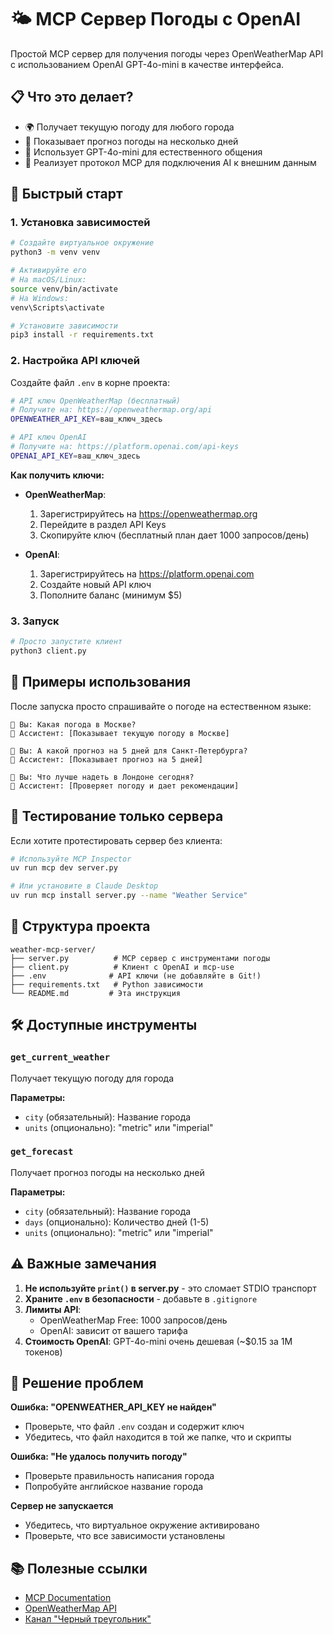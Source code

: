# 🌤️ MCP Сервер Погоды с OpenAI

Простой MCP сервер для получения погоды через OpenWeatherMap API с использованием OpenAI GPT-4o-mini в качестве интерфейса.

## 📋 Что это делает?

- 🌍 Получает текущую погоду для любого города
- 📅 Показывает прогноз погоды на несколько дней
- 🤖 Использует GPT-4o-mini для естественного общения
- 🔧 Реализует протокол MCP для подключения AI к внешним данным

## 🚀 Быстрый старт

### 1. Установка зависимостей

```bash
# Создайте виртуальное окружение
python3 -m venv venv

# Активируйте его
# На macOS/Linux:
source venv/bin/activate
# На Windows:
venv\Scripts\activate

# Установите зависимости
pip3 install -r requirements.txt
```

### 2. Настройка API ключей

Создайте файл `.env` в корне проекта:

```bash
# API ключ OpenWeatherMap (бесплатный)
# Получите на: https://openweathermap.org/api
OPENWEATHER_API_KEY=ваш_ключ_здесь

# API ключ OpenAI
# Получите на: https://platform.openai.com/api-keys
OPENAI_API_KEY=ваш_ключ_здесь
```

**Как получить ключи:**

- **OpenWeatherMap**: 
  1. Зарегистрируйтесь на https://openweathermap.org
  2. Перейдите в раздел API Keys
  3. Скопируйте ключ (бесплатный план дает 1000 запросов/день)

- **OpenAI**: 
  1. Зарегистрируйтесь на https://platform.openai.com
  2. Создайте новый API ключ
  3. Пополните баланс (минимум $5)

### 3. Запуск

```bash
# Просто запустите клиент
python3 client.py
```

## 💬 Примеры использования

После запуска просто спрашивайте о погоде на естественном языке:

```
👤 Вы: Какая погода в Москве?
🤖 Ассистент: [Показывает текущую погоду в Москве]

👤 Вы: А какой прогноз на 5 дней для Санкт-Петербурга?
🤖 Ассистент: [Показывает прогноз на 5 дней]

👤 Вы: Что лучше надеть в Лондоне сегодня?
🤖 Ассистент: [Проверяет погоду и дает рекомендации]
```

## 🔧 Тестирование только сервера

Если хотите протестировать сервер без клиента:

```bash
# Используйте MCP Inspector
uv run mcp dev server.py

# Или установите в Claude Desktop
uv run mcp install server.py --name "Weather Service"
```

## 📁 Структура проекта

```
weather-mcp-server/
├── server.py          # MCP сервер с инструментами погоды
├── client.py          # Клиент с OpenAI и mcp-use
├── .env              # API ключи (не добавляйте в Git!)
├── requirements.txt   # Python зависимости
└── README.md         # Эта инструкция
```

## 🛠️ Доступные инструменты

### `get_current_weather`
Получает текущую погоду для города

**Параметры:**
- `city` (обязательный): Название города
- `units` (опционально): "metric" или "imperial"

### `get_forecast`
Получает прогноз погоды на несколько дней

**Параметры:**
- `city` (обязательный): Название города
- `days` (опционально): Количество дней (1-5)
- `units` (опционально): "metric" или "imperial"

## ⚠️ Важные замечания

1. **Не используйте `print()` в server.py** - это сломает STDIO транспорт
2. **Храните `.env` в безопасности** - добавьте в `.gitignore`
3. **Лимиты API**: 
   - OpenWeatherMap Free: 1000 запросов/день
   - OpenAI: зависит от вашего тарифа
4. **Стоимость OpenAI**: GPT-4o-mini очень дешевая (~$0.15 за 1M токенов)

## 🐛 Решение проблем

**Ошибка: "OPENWEATHER_API_KEY не найден"**
- Проверьте, что файл `.env` создан и содержит ключ
- Убедитесь, что файл находится в той же папке, что и скрипты

**Ошибка: "Не удалось получить погоду"**
- Проверьте правильность написания города
- Попробуйте английское название города

**Сервер не запускается**
- Убедитесь, что виртуальное окружение активировано
- Проверьте, что все зависимости установлены

## 📚 Полезные ссылки

- [MCP Documentation](https://modelcontextprotocol.io/)
- [OpenWeatherMap API](https://openweathermap.org/api)
- [Канал "Черный треугольник"](https://t.me/black_triangle_tg) 
